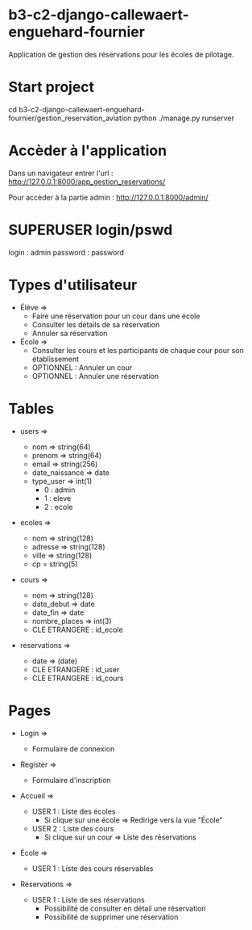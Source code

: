 # b3-c2-django-callewaert-enguehard-fournier
Application de gestion des réservations pour les écoles de pilotage.

# Start project 
cd b3-c2-django-callewaert-enguehard-fournier/gestion_reservation_aviation
python ./manage.py runserver

# Accèder à l'application
Dans un navigateur entrer l'url : http://127.0.0.1:8000/app_gestion_reservations/

Pour accèder à la partie admin : http://127.0.0.1:8000/admin/

# SUPERUSER login/pswd
login : admin
password : password

# Types d'utilisateur
- Élève => 
    - Faire une réservation pour un cour dans une école
    - Consulter les détails de sa réservation
    - Annuler sa réservation
- École =>
    - Consulter les cours et les participants de chaque cour pour son établissement
    - OPTIONNEL : Annuler un cour
    - OPTIONNEL : Annuler une réservation

# Tables
- users => 
    - nom => string(64)
    - prenom => string(64)
    - email => string(256)
    - date_naissance => date
    - type_user => int(1)
        - 0 : admin 
        - 1 : eleve
        - 2 : ecole

- ecoles =>
    - nom => string(128)
    - adresse => string(128)
    - ville => string(128)
    - cp = string(5)

- cours => 
    - nom => string(128)
    - date_debut => date
    - date_fin => date
    - nombre_places => int(3)
    - CLE ETRANGERE : id_ecole

- reservations =>
    - date => (date)
    - CLE ETRANGERE : id_user
    - CLE ETRANGERE : id_cours

# Pages
- Login =>
    - Formulaire de connexion

- Register => 
    - Formulaire d'inscription

- Accueil => 
    - USER 1 : Liste des écoles 
        - Si clique sur une école => Redirige vers la vue "École"
    - USER 2 : Liste des cours 
        - Si clique sur un cour => Liste des réservations

- École => 
    - USER 1 : Liste des cours réservables

- Réservations =>
    - USER 1 : Liste de ses réservations 
        - Possibilité de consulter en détail une réservation
        - Possibilité de supprimer une réservation
